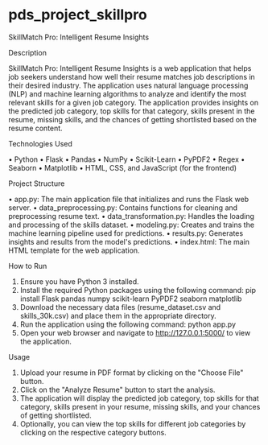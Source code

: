 # pds_project_skillpro

SkillMatch Pro: Intelligent Resume Insights 

Description

SkillMatch Pro: Intelligent Resume Insights is a web application that helps job seekers understand how well their resume matches job descriptions in their desired industry. The application uses natural language processing (NLP) and machine learning algorithms to analyze and identify the most relevant skills for a given job category. The application provides insights on the predicted job category, top skills for that category, skills present in the resume, missing skills, and the chances of getting shortlisted based on the resume content.


Technologies Used

•	Python
•	Flask
•	Pandas
•	NumPy
•	Scikit-Learn
•	PyPDF2
•	Regex
•	Seaborn
•	Matplotlib
•	HTML, CSS, and JavaScript (for the frontend)


Project Structure

•	app.py: The main application file that initializes and runs the Flask web server.
•	data_preprocessing.py: Contains functions for cleaning and preprocessing resume text.
•	data_transformation.py: Handles the loading and processing of the skills dataset.
•	modeling.py: Creates and trains the machine learning pipeline used for predictions.
•	results.py: Generates insights and results from the model's predictions.
•	index.html: The main HTML template for the web application.


How to Run

1.	Ensure you have Python 3 installed.
2.	Install the required Python packages using the following command:
pip install Flask pandas numpy scikit-learn PyPDF2 seaborn matplotlib 
3.	Download the necessary data files (resume_dataset.csv and skills_30k.csv) and place them in the appropriate directory.
4.	Run the application using the following command:
python app.py 
5.	Open your web browser and navigate to http://127.0.0.1:5000/ to view the application.


Usage

1.	Upload your resume in PDF format by clicking on the "Choose File" button.
2.	Click on the "Analyze Resume" button to start the analysis.
3.	The application will display the predicted job category, top skills for that category, skills present in your resume, missing skills, and your chances of getting shortlisted.
4.	Optionally, you can view the top skills for different job categories by clicking on the respective category buttons.


